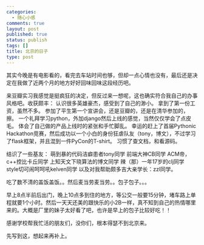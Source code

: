 ```yaml
--- 
categories: 
  - 随心小感
comments: true
layout: post
published: true
status: publish
tags: []
title: 北京的日子
type: post
---
```

其实今晚是有电影看的，看完去车站时间也够，但却一点心情也没有，最后还是决定在我做了近两个月的地方好好回味回味这段经历吧。

来豆瓣实习我感觉是挺疯狂的决定，但反过来一想呢，这也确实符合我自己的办事风格吧。收获颇丰：
认识很多英雄豪杰，感受到了自己的渺小。
拿到了第一份工资，虽然不多。
参加了平生第一个宣讲会，还是豆瓣的，还是在清华参加的，擦。
一个礼拜学习python，外加django然后上线的感觉，当然仅仅学会了点皮毛。
体会了自己做的产品上线时的紧张和手忙脚乱。
幸运的赶上了首届Pythonic Hackathon竞赛，然后成功以一个小白的身份狂虐队友（tony，博文），不过学习了flask框架，并且混到一件PyCon的T-shirt。
习惯了查文档，和看源码。

结识了一些基友：
萌到暴的代码洁癖患者tony同学
前端大神CB同学
ACM帝，c++控比卡丘同学
上知天文下晓算法的博文同学
辣（那）一年17岁的clj同学
style切可闹呵呵吼kelven同学
以及对我帮助颇多吉大亲学长：zzl同学。

吃了数不清的盖饭盖饭。。然后麦当劳麦当劳。。包子包子。。。

早上8点半前后出门，晚上10点多到住的地方，等公交一般要15分钟，堵车路上单程就要1个小时。然后一天天还美的跟快乐的小2B一样，真不知到自己的热情哪里来的。大概是厂里的妹子太好看了吧，也许是早上的包子比较好吃！！

感谢学校帮我忙活的朋友们，没你们，根本得瑟不到北京来。

先写到这，想起来再补上。
